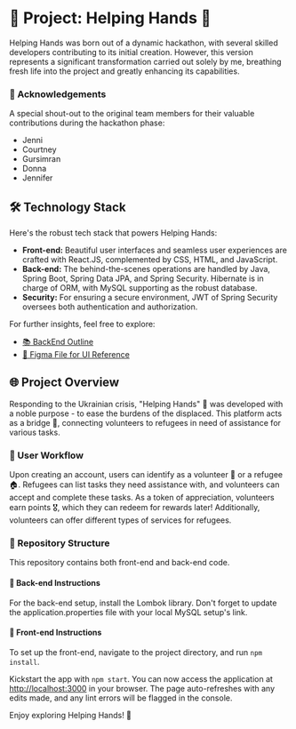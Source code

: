 # 🚀 Project: Helping Hands 💖

Helping Hands was born out of a dynamic hackathon, with several skilled developers contributing to its initial creation. However, this version represents a significant transformation carried out solely by me, breathing fresh life into the project and greatly enhancing its capabilities.

### 🎉 Acknowledgements
A special shout-out to the original team members for their valuable contributions during the hackathon phase:
- Jenni
- Courtney
- Gursimran
- Donna
- Jennifer

## 🛠 Technology Stack 

Here's the robust tech stack that powers Helping Hands:

- **Front-end:** Beautiful user interfaces and seamless user experiences are crafted with React.JS, complemented by CSS, HTML, and JavaScript.
- **Back-end:** The behind-the-scenes operations are handled by Java, Spring Boot, Spring Data JPA, and Spring Security. Hibernate is in charge of ORM, with MySQL supporting as the robust database.
- **Security:** For ensuring a secure environment, JWT of Spring Security oversees both authentication and authorization.

For further insights, feel free to explore:

- [📚 BackEnd Outline](https://docs.google.com/document/d/1pgtW-NFbun-nKecuqgLSbR2x_gjZmIZBduBiUMCeeX4/edit?usp=sharing)
- [🎨 Figma File for UI Reference](https://www.figma.com/file/bOGhj0TrUVKUZa2UC741bq/Refugee-Proj?node-id=0%3A1)

## 🌐 Project Overview

Responding to the Ukrainian crisis, "Helping Hands" 👐 was developed with a noble purpose - to ease the burdens of the displaced. This platform acts as a bridge 🌉, connecting volunteers to refugees in need of assistance for various tasks.

### 👥 User Workflow

Upon creating an account, users can identify as a volunteer 🦸 or a refugee 🏠. Refugees can list tasks they need assistance with, and volunteers can accept and complete these tasks. As a token of appreciation, volunteers earn points 🎖️, which they can redeem for rewards later! Additionally, volunteers can offer different types of services for refugees.

### 📂 Repository Structure

This repository contains both front-end and back-end code.

#### 🔧 Back-end Instructions

For the back-end setup, install the Lombok library. Don't forget to update the application.properties file with your local MySQL setup's link.

#### 🎨 Front-end Instructions

To set up the front-end, navigate to the project directory, and run `npm install`.

Kickstart the app with `npm start`. You can now access the application at [http://localhost:3000](http://localhost:3001) in your browser. The page auto-refreshes with any edits made, and any lint errors will be flagged in the console.

Enjoy exploring Helping Hands! 🎉
